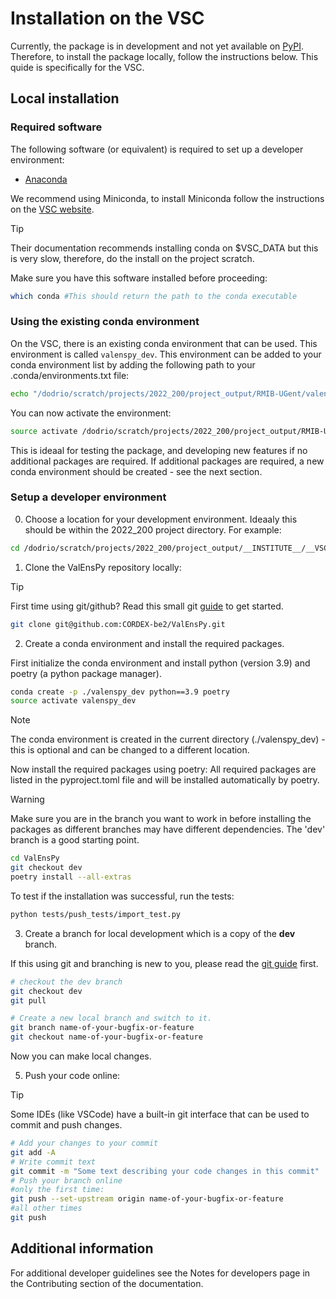 # Installation on the VSC

Currently, the package is in development and not yet available on [PyPI](https://pypi.org/).
Therefore, to install the package locally, follow the instructions below.
This quide is specifically for the VSC.

## Local installation

### Required software

The following software (or equivalent) is required to set up a developer environment:
* [Anaconda](https://anaconda.org/)

We recommend using Miniconda, to install Miniconda follow the instructions on the [VSC website](https://docs.vscentrum.be/software/python_package_management.html#install-miniconda).

> [!TIP]
> Their documentation recommends installing conda on $VSC_DATA but this is very slow, therefore, do the install on the project scratch.

Make sure you have this software installed before proceeding:
```bash
which conda #This should return the path to the conda executable
```

### Using the existing conda environment
On the VSC, there is an existing conda environment that can be used. This environment is called `valenspy_dev`.
This environment can be added to your conda environment list by adding the following path to your .conda/environments.txt file:

```bash
echo "/dodrio/scratch/projects/2022_200/project_output/RMIB-UGent/valenspy_dev_shared" >> ~/.conda/environments.txt
```

You can now activate the environment:
```bash
source activate /dodrio/scratch/projects/2022_200/project_output/RMIB-UGent/valenspy_dev_shared
```

This is ideaal for testing the package, and developing new features if no additional packages are required.
If additional packages are required, a new conda environment should be created - see the next section.

### Setup a developer environment

0. Choose a location for your development environment. Ideaaly this should be within the 2022_200 project directory.
For example:

```bash
cd /dodrio/scratch/projects/2022_200/project_output/__INSTITUTE__/__VSC_USERNAME__
```

1. Clone the ValEnsPy repository locally:

> [!TIP]
> First time using git/github? Read this small git [guide](GIT.md) to get started.

```bash
git clone git@github.com:CORDEX-be2/ValEnsPy.git
```

2. Create a conda environment and install the required packages.

First initialize the conda environment and install python (version 3.9) and poetry (a python package manager).

```bash
conda create -p ./valenspy_dev python==3.9 poetry
source activate valenspy_dev
```
> [!NOTE]
> The conda environment is created in the current directory (./valenspy_dev) - this is optional and can be changed to a different location.

Now install the required packages using poetry: All required packages are listed in the pyproject.toml file and will be installed automatically by poetry.

> [!WARNING]
> Make sure you are in the branch you want to work in before installing the packages as different branches may have different dependencies. The 'dev' branch is a good starting point.

```bash
cd ValEnsPy
git checkout dev
poetry install --all-extras
```

To test if the installation was successful, run the tests:

```bash
python tests/push_tests/import_test.py
```

3. Create a branch for local development which is a copy of the **dev** branch.

If this using git and branching is new to you, please read the [git guide](GIT.md) first.

```bash
# checkout the dev branch
git checkout dev
git pull

# Create a new local branch and switch to it.
git branch name-of-your-bugfix-or-feature
git checkout name-of-your-bugfix-or-feature
```
Now you can make local changes.

5. Push your code online:

> [!TIP]
> Some IDEs (like VSCode) have a built-in git interface that can be used to commit and push changes.

```bash
# Add your changes to your commit
git add -A
# Write commit text
git commit -m "Some text describing your code changes in this commit"
# Push your branch online
#only the first time:
git push --set-upstream origin name-of-your-bugfix-or-feature
#all other times
git push
```

## Additional information
For additional developer guidelines see the Notes for developers page in the Contributing section of the documentation.
